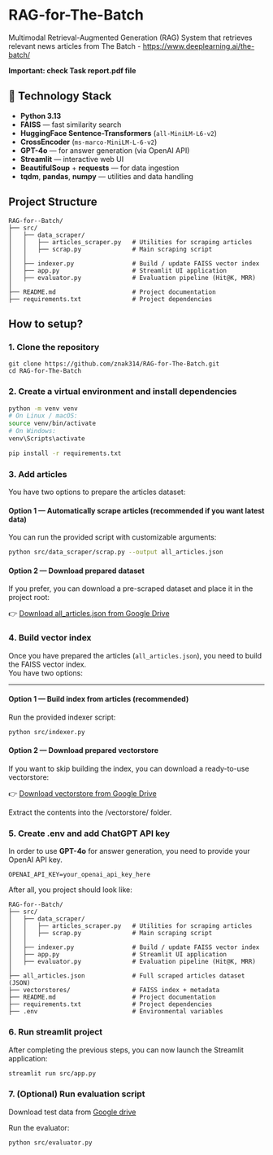 # RAG-for-The-Batch
Multimodal Retrieval-Augmented  Generation (RAG) System that retrieves relevant news articles from The Batch - https://www.deeplearning.ai/the-batch/

**Important: check Task report.pdf file**

## 🚀 Technology Stack

- **Python 3.13**
- **FAISS** — fast similarity search
- **HuggingFace Sentence-Transformers** (`all-MiniLM-L6-v2`)
- **CrossEncoder** (`ms-marco-MiniLM-L-6-v2`)
- **GPT-4o** — for answer generation (via OpenAI API)
- **Streamlit** — interactive web UI
- **BeautifulSoup** + **requests** — for data ingestion
- **tqdm**, **pandas**, **numpy** — utilities and data handling

## Project Structure
```plaintext
RAG-for--Batch/
├── src/
│   ├── data_scraper/
│   │   ├── articles_scraper.py   # Utilities for scraping articles
│   │   ├── scrap.py              # Main scraping script
│   │
│   ├── indexer.py                # Build / update FAISS vector index
│   ├── app.py                    # Streamlit UI application
│   ├── evaluator.py              # Evaluation pipeline (Hit@K, MRR)
│
├── README.md                     # Project documentation
├── requirements.txt              # Project dependencies
```

## How to setup?
### 1. Clone the repository
```
git clone https://github.com/znak314/RAG-for-The-Batch.git
cd RAG-for-The-Batch
```

### 2️. Create a virtual environment and install dependencies

```bash
python -m venv venv
# On Linux / macOS:
source venv/bin/activate
# On Windows:
venv\Scripts\activate

pip install -r requirements.txt
```

### 3. Add articles
You have two options to prepare the articles dataset:

#### Option 1 — Automatically scrape articles (recommended if you want latest data)

You can run the provided script with customizable arguments:

```bash
python src/data_scraper/scrap.py --output all_articles.json
```

#### Option 2 — Download prepared dataset
If you prefer, you can download a pre-scraped dataset and place it in the project root:

👉 [Download all_articles.json from Google Drive](https://drive.google.com/file/d/1z-iGglYMNJc8Nv8pYC6x5Q4L5enOmkt6/view?usp=drive_link)

### 4️. Build vector index

Once you have prepared the articles (`all_articles.json`), you need to build the FAISS vector index.  
You have two options:

---

#### Option 1 — Build index from articles (recommended)

Run the provided indexer script:

```bash
python src/indexer.py
```

#### Option 2 — Download prepared vectorstore
If you want to skip building the index, you can download a ready-to-use vectorstore:

👉 [Download vectorstore from Google Drive](https://drive.google.com/drive/folders/1t5JhUMtWLUxTqoFB7d-0lp-hbgMo_Ofw?usp=drive_link)

Extract the contents into the /vectorstore/ folder.

### 5. Create .env and add ChatGPT API key
In order to use **GPT-4o** for answer generation, you need to provide your OpenAI API key.
```plaintext
OPENAI_API_KEY=your_openai_api_key_here
```

After all, you project should look like: 

```plaintext
RAG-for--Batch/
├── src/
│   ├── data_scraper/
│   │   ├── articles_scraper.py   # Utilities for scraping articles
│   │   ├── scrap.py              # Main scraping script
│   │
│   ├── indexer.py                # Build / update FAISS vector index
│   ├── app.py                    # Streamlit UI application
│   ├── evaluator.py              # Evaluation pipeline (Hit@K, MRR)
│
├── all_articles.json             # Full scraped articles dataset (JSON)
├── vectorstores/                 # FAISS index + metadata
├── README.md                     # Project documentation
├── requirements.txt              # Project dependencies
├── .env                          # Environmental variables
```

### 6. Run streamlit project
After completing the previous steps, you can now launch the Streamlit application:

```bash
streamlit run src/app.py
```

### 7. (Optional) Run evaluation script
Download test data from [Google drive](https://drive.google.com/file/d/1tZGZvZk3ZL7rJ7mrQwBOhqh7kyHNtTtQ/view?usp=drive_link)

Run the evaluator:

```bash
python src/evaluator.py
```